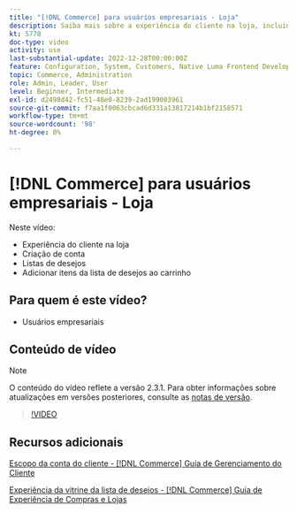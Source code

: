 ```yaml
---
title: "[!DNL Commerce] para usuários empresariais - Loja"
description: Saiba mais sobre a experiência do cliente na loja, incluindo criação de conta, listas de desejos e adição de itens à lista de desejos ao carrinho
kt: 5778
doc-type: video
activity: use
last-substantial-update: 2022-12-28T00:00:00Z
feature: Configuration, System, Customers, Native Luma Frontend Development, Page Content, Site Navigation
topic: Commerce, Administration
role: Admin, Leader, User
level: Beginner, Intermediate
exl-id: d2498d42-fc51-48e0-8239-2ad199003961
source-git-commit: f7aa1f0063cbcad6d331a13817214b1bf2158571
workflow-type: tm+mt
source-wordcount: '98'
ht-degree: 0%

---
```


# [!DNL Commerce] para usuários empresariais - Loja

Neste vídeo:

- Experiência do cliente na loja
- Criação de conta
- Listas de desejos
- Adicionar itens da lista de desejos ao carrinho

## Para quem é este vídeo?

- Usuários empresariais

## Conteúdo de vídeo

>[!NOTE]
>
>O conteúdo do vídeo reflete a versão 2.3.1. Para obter informações sobre atualizações em versões posteriores, consulte as [notas de versão](https://experienceleague.adobe.com/docs/commerce-operations/release/notes/overview.html).

>[!VIDEO](https://video.tv.adobe.com/v/36188?quality=12&learn=on)

## Recursos adicionais

[Escopo da conta do cliente - [!DNL Commerce] Guia de Gerenciamento do Cliente](https://experienceleague.adobe.com/docs/commerce-admin/customers/customer-accounts/customer-account-scope.html)

[Experiência da vitrine da lista de desejos - [!DNL Commerce] Guia de Experiência de Compras e Lojas](https://experienceleague.adobe.com/docs/commerce-admin/stores-sales/shopper-tools/wish-lists/wishlist-storefront.html)
